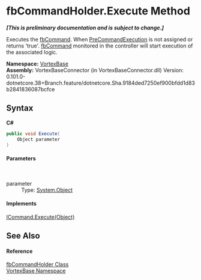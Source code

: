 # fbCommandHolder.Execute Method 
 _**\[This is preliminary documentation and is subject to change.\]**_

Executes the <a href="T_VortexBase_fbCommand.md">fbCommand</a>. When <a href="F_VortexBase_fbCommandHolder_PreCommandExecution.md">PreCommandExecution</a> is not assigned or returns 'true'. <a href="T_VortexBase_fbCommand.md">fbCommand</a> monitored in the controller will start execution of the associated logic.

**Namespace:**&nbsp;<a href="N_VortexBase.md">VortexBase</a><br />**Assembly:**&nbsp;VortexBaseConnector (in VortexBaseConnector.dll) Version: 0.101.0-dotnetcore.38+Branch.feature/dotnetcore.Sha.9184ded7250ef900bfdd1d83b2841836087bcfce

## Syntax

**C#**<br />
``` C#
public void Execute(
	Object parameter
)
```


#### Parameters
&nbsp;<dl><dt>parameter</dt><dd>Type: <a href="https://docs.microsoft.com/dotnet/api/system.object" target="_blank">System.Object</a><br /></dd></dl>

#### Implements
<a href="https://docs.microsoft.com/dotnet/api/system.windows.input.icommand.execute#System_Windows_Input_ICommand_Execute_System_Object_" target="_blank">ICommand.Execute(Object)</a><br />

## See Also


#### Reference
<a href="T_VortexBase_fbCommandHolder.md">fbCommandHolder Class</a><br /><a href="N_VortexBase.md">VortexBase Namespace</a><br />